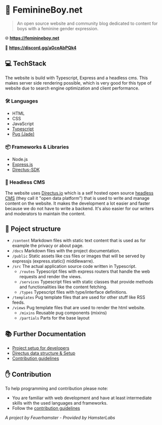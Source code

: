 # 🎀 FeminineBoy.net
> An open source website and community blog dedicated to content for boys with a feminine gender expression.

🌐 **https://feminineboy.net**

💬 **https://discord.gg/aGceAbPQk4**

## 💻 TechStack
The website is build with Typescript, Express and a headless cms.
This makes server side rendering possible, which is very good for this type of website due to search engine optimization and client performance.

### 🛠️ Languages
- HTML
- CSS
- JavaScript
- [Typescript](https://www.typescriptlang.org/)
- [Pug (Jade)](https://pugjs.org/)

### 📦 Frameworks & Libraries
- Node.js
- [Express.js](https://expressjs.com/)
- [Directus-SDK](https://docs.directus.io/reference/sdk/)

### 📝 Headless CMS
The website uses [Directus.io](https://directus.io/) which is a self hosted open source [headless CMS](https://en.wikipedia.org/wiki/Headless_content_management_system) (they call it "open data platform") that is used to write and manage content on the website.
It makes the development a lot easier and faster because we do not have to write a backend.
It's also easier for our writers and moderators to maintain the content.

## 📁 Poject structure
- `/content` Markdown files with static text content that is used as for example the privacy or about page.
- `/docs` Markdown files with the project documentation.
- `/public` Static assets like css files or images that will be served by expressjs (express.static() middlewarre).
- `/src` The actual application source code written in Typescript.
    - `/routes` Typescript files with express routers that handle the web requests and render the views.
    - `/services` Typescript files with static classes that provide methods and functionalities like the content fetching.
    - `/types` Typescript files with type/interface definitions.
- `/templates` Pug template files that are used for other stuff like RSS feeds.
- `/views` Pug template files that are used to render the html website.
    - `/mixins` Reusable pug components (mixins)
    - `/partials` Parts for the base layout

## 📚 Further Documentation
- [Project setup for developers](/docs/setup.md)
- [Directus data structure & Setup](/docs/directus.md)
- [Contribution guidelines](/docs/contribution.md)

## ✋ Contribution
To help programming and contribution please note:
- You are familiar with web development and have at least intermediate skills with the used languages and frameworks.
- Follow the [contribution guidelines](/docs/contribution.md)

*A project by Feuerhamster - Provided by HamsterLabs*